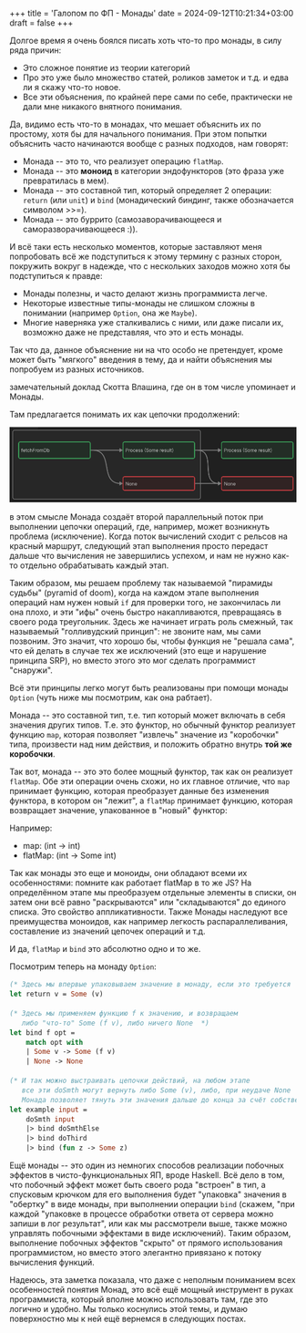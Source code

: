 +++
title = 'Галопом по ФП - Монады'
date = 2024-09-12T10:21:34+03:00
draft = false
+++

Долгое время я очень боялся писать хоть что-то про монады, в силу ряда причин:

- Это сложное понятие из теории категорий
- Про это уже было множество статей, роликов заметок и т.д. и едва ли я скажу что-то новое.
- Все эти объяснения, по крайней пере сами по себе, практически не дали мне никакого внятного понимания.

Да, видимо есть что-то в монадах, что мешает объяснить их по простому, хотя бы для начального понимания.
При этом попытки объяснить часто начинаются вообще с разных подходов, нам говорят:

- Монада -- это то, что реализует операцию `flatMap`.
- Монада -- это **моноид** в категории эндофункторов (это фраза уже превратилась в мем).
- Монада -- это составной тип, который определяет 2 операции: `return` (или `unit`) и `bind` 
(монадический биндинг, также обозначается символом >>=).
- Монада -- это буррито (самозаворачивающееся и саморазворачивающееся :)).

И всё таки есть несколько моментов, которые заставляют меня попробовать всё же
подступиться к этому термину с разных сторон, покружить вокруг в надежде, что с нескольких
заходов можно хотя бы подступиться к правде:

- Монады полезны, и часто делают жизнь программиста легче.
- Некоторые известные типы-монады не слишком сложны в понимании (например `Option`, она же `Maybe`).
- Многие наверняка уже сталкивались с ними, или даже писали их, возможно даже не представляя, что это и есть монады.

Так что да, данное объяснение ни на что особо не претендует, кроме может быть "мягкого" введения в тему,
да и найти объяснения мы попробуем из разных источников.

замечательный доклад Скотта Влашина, где он в том числе упоминает и Монады.

Там предлагается понимать их как цепочки продолжений:

![monad as continuation](monads.png)

в этом смысле Монада создаёт второй параллельный поток при выполнении цепочки операций,
где, например, может возникнуть проблема (исключение). Когда поток вычислений сходит с рельсов на 
красный маршрут, следующий этап выполнения просто передаст дальше что вычисления не завершились
успехом, и нам не нужно как-то отдельно обрабатывать каждый этап.

Таким образом, мы решаем проблему так называемой "пирамиды судьбы" (pyramid of doom), когда на каждом этапе
выполнения операций нам нужен новый `if` для проверки того, не закончилась ли она плохо,
и эти "ифы" очень быстро накапливаются, превращаясь в своего рода треугольник.
Здесь же начинает играть роль смежный, так называемый "голливудский принцип": не звоните нам, мы сами 
позвоним. Это значит, что хорошо бы, чтобы функция не "решала сама", что ей делать в случае
тех же исключений (это еще и нарушение принципа SRP), но вместо этого это мог сделать
программист "снаружи".

Всё эти принципы легко могут быть реализованы при помощи монады `Option` (чуть ниже мы посмотрим,
как она рабтает).

Монада -- это составной тип, т.е. тип который может включать в себя значения других типов.
Т.е. это функтор, но обычный функтор реализует функцию `map`, которая позволяет "извлечь" значение
из "коробочки" типа, произвести над ним действия, и положить обратно внутрь **той же коробочки**.

Так вот, монада -- это это более мощный функтор, так как он реализует `flatMap`.
Обе эти операции очень схожи, но их главное отличие, что `map` принимает функцию, которая
преобразует данные без изменения функтора, в котором он "лежит", а `flatMap`
принимает функцию, которая возвращает значение, упакованное в "новый" функтор:

Например:
- map: (int -> int)
- flatMap: (int -> Some int)

Так как монады это еще и моноиды, они обладают всеми их особенностями: помните как работает
flatMap в то же JS? На определённом этапе мы преобразуем отдельные элементы в списки, 
он затем они всё равно "раскрываются" или "складываются" до единого списка. Это свойство
аппликативности. Также Монады наследуют все преимущества моноидов, как например легкость
распараллеливания, составление из значений цепочек операций и т.д.

И да, `flatMap` и `bind` это абсолютно одно и то же.

Посмотрим теперь на монаду `Option`:

```ocaml
(* Здесь мы впервые упаковываем значение в монаду, если это требуется  *)
let return v = Some (v)

(* Здесь мы применяем функцию f к значению, и возвращаем
   либо "что-то" Some (f v), либо ничего None  *)
let bind f opt =
	match opt with
	| Some v -> Some (f v)
	| None -> None

(* И так можно выстраивать цепочки действий, на любом этапе
   все эти doSmth могут вернуть либо Some (v), либо, при неудаче None
   Монада позволяет тянуть эти значения дальше до конца за счёт собственного устройства *)
let example input = 
	doSmth input
	|> bind doSmthElse
	|> bind doThird
	|> bind (fun z -> Some z)
```

Ещё монады -- это один из немногих способов реализации побочных эффектов в чисто-функциональных ЯП,
вроде Haskell. 
Всё дело в том, что побочный эффект может быть своего рода "встроен" в тип,
а спусковым крючком для его выполнения будет "упаковка" значения в "обертку" в виде монады,
при выполнении операции `bind` (скажем, "при каждой "упаковке в процессе обработки ответа от сервера
можно запиши в лог результат", или как мы рассмотрели выше, также можно управлять побочными эффектами
в виде исключений). 
Таким образом, выполнение побочных эффектов "скрыто" от прямого
использования программистом, но вместо этого элегантно привязано к потоку вычисления функций.

Надеюсь, эта заметка показала, что даже с неполным пониманием всех особенностей понятия Монад,
это всё ещё мощный инструмент в руках программиста, который вполне можно использовать
там, где это логично и удобно. Мы только  коснулись этой темы, и думаю поверхностно
мы к ней ещё вернемся в следующих постах.


